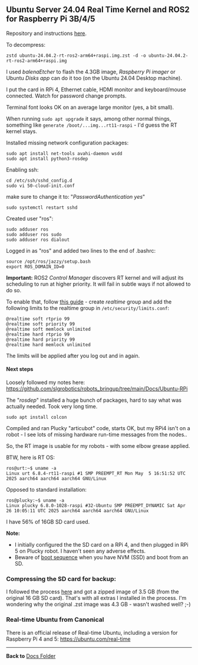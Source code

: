## Ubuntu Server 24.04 Real Time Kernel and ROS2 for Raspberry Pi 3B/4/5

Repository and instructions [here](https://github.com/ros-realtime/ros-realtime-rpi4-image).

To decompress:
```
zstd ubuntu-24.04.2-rt-ros2-arm64+raspi.img.zst -d -o ubuntu-24.04.2-rt-ros2-arm64+raspi.img
```
I used *balenaEtcher* to flash the 4.3GB image, *Raspberry Pi imager* or Ubuntu *Disks app* can do it too (on the Ubuntu 24.04 Desktop machine).

I put the card in RPi 4, Ethernet cable, HDMI monitor and keyboard/mouse connected. Watch for password change prompts.

Terminal font looks OK on an average large monitor (yes, a bit small).

When running `sudo apt upgrade` it says, among other normal things, something like `generate /boot/...img...rt11-raspi` - I'd guess the RT kernel stays.

Installed missing network configuration packages:
```
sudo apt install net-tools avahi-daemon wsdd
sudo apt install python3-rosdep
```
Enabling ssh:
```
cd /etc/ssh/sshd_config.d
sudo vi 50-cloud-init.conf
```
make sure to change it to: "*PasswordAuthentication yes*"
```
sudo systemctl restart sshd
```
Created user "ros": 
```
sudo adduser ros
sudo adduser ros sudo
sudo adduser ros dialout
```
Logged in as "ros" and added two lines to the end of .bashrc:
```
source /opt/ros/jazzy/setup.bash
export ROS_DOMAIN_ID=0
```
**Important:** ROS2 *Control Manager* discovers RT kernel and will adjust its scheduling to run at higher priority.
It will fail in subtle ways if not allowed to do so.

To enable that, follow [this guide](https://control.ros.org/jazzy/doc/ros2_control/controller_manager/doc/userdoc.html) - create *realtime* group
and add the following limits to the realtime group in `/etc/security/limits.conf`:
```
@realtime soft rtprio 99
@realtime soft priority 99
@realtime soft memlock unlimited
@realtime hard rtprio 99
@realtime hard priority 99
@realtime hard memlock unlimited
```
The limits will be applied after you log out and in again.

#### Next steps 

Loosely followed my notes here: https://github.com/slgrobotics/robots_bringup/tree/main/Docs/Ubuntu-RPi

The "*rosdep*" installed a huge bunch of packages, hard to say what was actually needed. Took very long time.
```
sudo apt install colcon
```
Compiled and ran Plucky "articubot" code, starts OK, but my RPi4 isn't on a robot - I see lots of missing hardware run-time messages from the nodes..

So, the RT image is usable for my robots - with some elbow grease applied.

BTW, here is RT OS:
```
ros@urt:~$ uname -a
Linux urt 6.8.4-rt11-raspi #1 SMP PREEMPT_RT Mon May  5 16:51:52 UTC 2025 aarch64 aarch64 aarch64 GNU/Linux
```
Opposed to standard installation:
```
ros@plucky:~$ uname -a
Linux plucky 6.8.0-1028-raspi #32-Ubuntu SMP PREEMPT_DYNAMIC Sat Apr 26 10:05:11 UTC 2025 aarch64 aarch64 aarch64 GNU/Linux
```
I have 56% of 16GB SD card used.

**Note:**
- I initially configured the the SD card on a RPi 4, and then plugged in RPi 5 on Plucky robot. I haven't seen any adverse effects.
- Beware of [boot sequence](https://github.com/slgrobotics/robots_bringup/tree/main/Docs/Ubuntu-RPi#booting-from-an-sd-card-with-nvm-drive-present) when you have NVM (SSD) and boot from an SD.

### Compressing the SD card for backup:

I followed the process [here](https://github.com/slgrobotics/robots_bringup/blob/main/Docs/Ubuntu-RPi/README.md#optional-making-compressed-backups-of-an-sd-card)
and got a zipped image of 3.5 GB (from the original 16 GB SD card). That's with all extras I installed in the process. I'm wondering why the original .zst image was 4.3 GB - wasn't washed well? ;-) 

### Real-time Ubuntu from Canonical

There is an official release of Real-time Ubuntu, including a version for Raspberry Pi 4 and 5: https://ubuntu.com/real-time

----------------

**Back to** [Docs Folder](https://github.com/slgrobotics/robots_bringup/tree/main/Docs)
